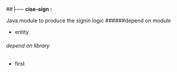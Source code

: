 ##├── **cise-sign :**

Java module to produce the signin logic
######depend on module 
- entity

###### depend on library  
- first

